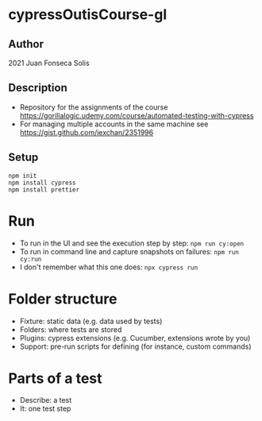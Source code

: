 # cypressOutisCourse-gl

## Author
2021 Juan Fonseca Solis

## Description
* Repository for the assignments of the course https://gorillalogic.udemy.com/course/automated-testing-with-cypress
* For managing multiple accounts in the same machine see https://gist.github.com/jexchan/2351996

## Setup
```
npm init
npm install cypress
npm install prettier
```

# Run
* To run in the UI and see the execution step by step: `npm run cy:open`
* To run in command line and capture snapshots on failures: `npm run cy:run`
* I don't remember what this one does: `npx cypress run`

# Folder structure
* Fixture: static data (e.g. data used by tests)
* Folders: where tests are stored
* Plugins: cypress extensions (e.g. Cucumber, extensions wrote by you)
* Support: pre-run scripts for defining (for instance, custom commands)

# Parts of a test
* Describe: a test
* It: one test step